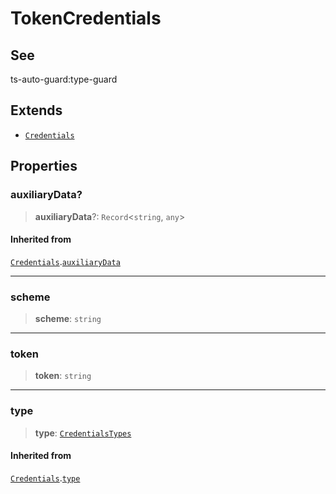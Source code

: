 # TokenCredentials

## See

ts-auto-guard:type-guard

## Extends

- [`Credentials`](reference/interfaces/Credentials.md)

## Properties

### auxiliaryData?

> **auxiliaryData**?: `Record`<`string`, `any`>

#### Inherited from

[`Credentials`](reference/interfaces/Credentials.md).[`auxiliaryData`](Credentials.md#auxiliarydata)

***

### scheme

> **scheme**: `string`

***

### token

> **token**: `string`

***

### type

> **type**: [`CredentialsTypes`](reference/enumerations/CredentialsTypes.md)

#### Inherited from

[`Credentials`](reference/interfaces/Credentials.md).[`type`](Credentials.md#type)
